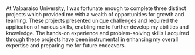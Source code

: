### 

At Valparaiso University, I was fortunate enough to complete three distinct projects which provided me with a wealth of opportunities for growth and learning. These projects presented unique challenges and required the application of various skills, enabling me to further develop my abilities and knowledge. The hands-on experience and problem-solving skills I acquired through these projects have been instrumental in enhancing my overall expertise and preparing me for future endeavors.

